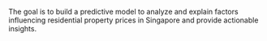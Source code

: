 The goal is to build a predictive model to analyze and explain factors influencing residential property prices in Singapore and provide actionable insights.
